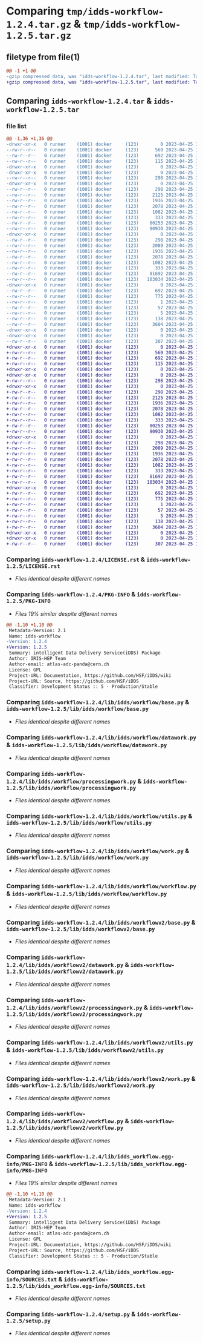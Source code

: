 # Comparing `tmp/idds-workflow-1.2.4.tar.gz` & `tmp/idds-workflow-1.2.5.tar.gz`

## filetype from file(1)

```diff
@@ -1 +1 @@
-gzip compressed data, was "idds-workflow-1.2.4.tar", last modified: Tue Apr 25 17:21:31 2023, max compression
+gzip compressed data, was "idds-workflow-1.2.5.tar", last modified: Tue Apr 25 19:18:00 2023, max compression
```

## Comparing `idds-workflow-1.2.4.tar` & `idds-workflow-1.2.5.tar`

### file list

```diff
@@ -1,36 +1,36 @@
-drwxr-xr-x   0 runner    (1001) docker     (123)        0 2023-04-25 17:21:31.570309 idds-workflow-1.2.4/
--rw-r--r--   0 runner    (1001) docker     (123)      569 2023-04-25 17:21:10.000000 idds-workflow-1.2.4/LICENSE.rst
--rw-r--r--   0 runner    (1001) docker     (123)      692 2023-04-25 17:21:31.570309 idds-workflow-1.2.4/PKG-INFO
--rw-r--r--   0 runner    (1001) docker     (123)      115 2023-04-25 17:21:10.000000 idds-workflow-1.2.4/README.md
-drwxr-xr-x   0 runner    (1001) docker     (123)        0 2023-04-25 17:21:31.566309 idds-workflow-1.2.4/lib/
-drwxr-xr-x   0 runner    (1001) docker     (123)        0 2023-04-25 17:21:31.570309 idds-workflow-1.2.4/lib/idds/
--rw-r--r--   0 runner    (1001) docker     (123)      298 2023-04-25 17:21:10.000000 idds-workflow-1.2.4/lib/idds/__init__.py
-drwxr-xr-x   0 runner    (1001) docker     (123)        0 2023-04-25 17:21:31.570309 idds-workflow-1.2.4/lib/idds/workflow/
--rw-r--r--   0 runner    (1001) docker     (123)      298 2023-04-25 17:21:10.000000 idds-workflow-1.2.4/lib/idds/workflow/__init__.py
--rw-r--r--   0 runner    (1001) docker     (123)     2125 2023-04-25 17:21:10.000000 idds-workflow-1.2.4/lib/idds/workflow/base.py
--rw-r--r--   0 runner    (1001) docker     (123)     1936 2023-04-25 17:21:10.000000 idds-workflow-1.2.4/lib/idds/workflow/datawork.py
--rw-r--r--   0 runner    (1001) docker     (123)     2078 2023-04-25 17:21:10.000000 idds-workflow-1.2.4/lib/idds/workflow/processingwork.py
--rw-r--r--   0 runner    (1001) docker     (123)     1082 2023-04-25 17:21:10.000000 idds-workflow-1.2.4/lib/idds/workflow/utils.py
--rw-r--r--   0 runner    (1001) docker     (123)      333 2023-04-25 17:21:25.000000 idds-workflow-1.2.4/lib/idds/workflow/version.py
--rw-r--r--   0 runner    (1001) docker     (123)    80253 2023-04-25 17:21:10.000000 idds-workflow-1.2.4/lib/idds/workflow/work.py
--rw-r--r--   0 runner    (1001) docker     (123)    90930 2023-04-25 17:21:10.000000 idds-workflow-1.2.4/lib/idds/workflow/workflow.py
-drwxr-xr-x   0 runner    (1001) docker     (123)        0 2023-04-25 17:21:31.570309 idds-workflow-1.2.4/lib/idds/workflowv2/
--rw-r--r--   0 runner    (1001) docker     (123)      298 2023-04-25 17:21:10.000000 idds-workflow-1.2.4/lib/idds/workflowv2/__init__.py
--rw-r--r--   0 runner    (1001) docker     (123)     2089 2023-04-25 17:21:10.000000 idds-workflow-1.2.4/lib/idds/workflowv2/base.py
--rw-r--r--   0 runner    (1001) docker     (123)     1936 2023-04-25 17:21:10.000000 idds-workflow-1.2.4/lib/idds/workflowv2/datawork.py
--rw-r--r--   0 runner    (1001) docker     (123)     2078 2023-04-25 17:21:10.000000 idds-workflow-1.2.4/lib/idds/workflowv2/processingwork.py
--rw-r--r--   0 runner    (1001) docker     (123)     1082 2023-04-25 17:21:10.000000 idds-workflow-1.2.4/lib/idds/workflowv2/utils.py
--rw-r--r--   0 runner    (1001) docker     (123)      333 2023-04-25 17:21:10.000000 idds-workflow-1.2.4/lib/idds/workflowv2/version.py
--rw-r--r--   0 runner    (1001) docker     (123)    81692 2023-04-25 17:21:10.000000 idds-workflow-1.2.4/lib/idds/workflowv2/work.py
--rw-r--r--   0 runner    (1001) docker     (123)   103034 2023-04-25 17:21:10.000000 idds-workflow-1.2.4/lib/idds/workflowv2/workflow.py
-drwxr-xr-x   0 runner    (1001) docker     (123)        0 2023-04-25 17:21:31.570309 idds-workflow-1.2.4/lib/idds_workflow.egg-info/
--rw-r--r--   0 runner    (1001) docker     (123)      692 2023-04-25 17:21:31.000000 idds-workflow-1.2.4/lib/idds_workflow.egg-info/PKG-INFO
--rw-r--r--   0 runner    (1001) docker     (123)      775 2023-04-25 17:21:31.000000 idds-workflow-1.2.4/lib/idds_workflow.egg-info/SOURCES.txt
--rw-r--r--   0 runner    (1001) docker     (123)        1 2023-04-25 17:21:31.000000 idds-workflow-1.2.4/lib/idds_workflow.egg-info/dependency_links.txt
--rw-r--r--   0 runner    (1001) docker     (123)       57 2023-04-25 17:21:31.000000 idds-workflow-1.2.4/lib/idds_workflow.egg-info/requires.txt
--rw-r--r--   0 runner    (1001) docker     (123)        5 2023-04-25 17:21:31.000000 idds-workflow-1.2.4/lib/idds_workflow.egg-info/top_level.txt
--rw-r--r--   0 runner    (1001) docker     (123)      138 2023-04-25 17:21:31.570309 idds-workflow-1.2.4/setup.cfg
--rw-r--r--   0 runner    (1001) docker     (123)     3604 2023-04-25 17:21:10.000000 idds-workflow-1.2.4/setup.py
-drwxr-xr-x   0 runner    (1001) docker     (123)        0 2023-04-25 17:21:31.566309 idds-workflow-1.2.4/tools/
-drwxr-xr-x   0 runner    (1001) docker     (123)        0 2023-04-25 17:21:31.570309 idds-workflow-1.2.4/tools/env/
--rw-r--r--   0 runner    (1001) docker     (123)      307 2023-04-25 17:21:25.000000 idds-workflow-1.2.4/tools/env/environment.yml
+drwxr-xr-x   0 runner    (1001) docker     (123)        0 2023-04-25 19:18:00.640350 idds-workflow-1.2.5/
+-rw-r--r--   0 runner    (1001) docker     (123)      569 2023-04-25 19:17:47.000000 idds-workflow-1.2.5/LICENSE.rst
+-rw-r--r--   0 runner    (1001) docker     (123)      692 2023-04-25 19:18:00.640350 idds-workflow-1.2.5/PKG-INFO
+-rw-r--r--   0 runner    (1001) docker     (123)      115 2023-04-25 19:17:47.000000 idds-workflow-1.2.5/README.md
+drwxr-xr-x   0 runner    (1001) docker     (123)        0 2023-04-25 19:18:00.636350 idds-workflow-1.2.5/lib/
+drwxr-xr-x   0 runner    (1001) docker     (123)        0 2023-04-25 19:18:00.640350 idds-workflow-1.2.5/lib/idds/
+-rw-r--r--   0 runner    (1001) docker     (123)      298 2023-04-25 19:17:47.000000 idds-workflow-1.2.5/lib/idds/__init__.py
+drwxr-xr-x   0 runner    (1001) docker     (123)        0 2023-04-25 19:18:00.640350 idds-workflow-1.2.5/lib/idds/workflow/
+-rw-r--r--   0 runner    (1001) docker     (123)      298 2023-04-25 19:17:47.000000 idds-workflow-1.2.5/lib/idds/workflow/__init__.py
+-rw-r--r--   0 runner    (1001) docker     (123)     2125 2023-04-25 19:17:47.000000 idds-workflow-1.2.5/lib/idds/workflow/base.py
+-rw-r--r--   0 runner    (1001) docker     (123)     1936 2023-04-25 19:17:47.000000 idds-workflow-1.2.5/lib/idds/workflow/datawork.py
+-rw-r--r--   0 runner    (1001) docker     (123)     2078 2023-04-25 19:17:47.000000 idds-workflow-1.2.5/lib/idds/workflow/processingwork.py
+-rw-r--r--   0 runner    (1001) docker     (123)     1082 2023-04-25 19:17:47.000000 idds-workflow-1.2.5/lib/idds/workflow/utils.py
+-rw-r--r--   0 runner    (1001) docker     (123)      333 2023-04-25 19:17:56.000000 idds-workflow-1.2.5/lib/idds/workflow/version.py
+-rw-r--r--   0 runner    (1001) docker     (123)    80253 2023-04-25 19:17:47.000000 idds-workflow-1.2.5/lib/idds/workflow/work.py
+-rw-r--r--   0 runner    (1001) docker     (123)    90930 2023-04-25 19:17:47.000000 idds-workflow-1.2.5/lib/idds/workflow/workflow.py
+drwxr-xr-x   0 runner    (1001) docker     (123)        0 2023-04-25 19:18:00.640350 idds-workflow-1.2.5/lib/idds/workflowv2/
+-rw-r--r--   0 runner    (1001) docker     (123)      298 2023-04-25 19:17:47.000000 idds-workflow-1.2.5/lib/idds/workflowv2/__init__.py
+-rw-r--r--   0 runner    (1001) docker     (123)     2089 2023-04-25 19:17:47.000000 idds-workflow-1.2.5/lib/idds/workflowv2/base.py
+-rw-r--r--   0 runner    (1001) docker     (123)     1936 2023-04-25 19:17:47.000000 idds-workflow-1.2.5/lib/idds/workflowv2/datawork.py
+-rw-r--r--   0 runner    (1001) docker     (123)     2078 2023-04-25 19:17:47.000000 idds-workflow-1.2.5/lib/idds/workflowv2/processingwork.py
+-rw-r--r--   0 runner    (1001) docker     (123)     1082 2023-04-25 19:17:47.000000 idds-workflow-1.2.5/lib/idds/workflowv2/utils.py
+-rw-r--r--   0 runner    (1001) docker     (123)      333 2023-04-25 19:17:47.000000 idds-workflow-1.2.5/lib/idds/workflowv2/version.py
+-rw-r--r--   0 runner    (1001) docker     (123)    81692 2023-04-25 19:17:47.000000 idds-workflow-1.2.5/lib/idds/workflowv2/work.py
+-rw-r--r--   0 runner    (1001) docker     (123)   103034 2023-04-25 19:17:47.000000 idds-workflow-1.2.5/lib/idds/workflowv2/workflow.py
+drwxr-xr-x   0 runner    (1001) docker     (123)        0 2023-04-25 19:18:00.640350 idds-workflow-1.2.5/lib/idds_workflow.egg-info/
+-rw-r--r--   0 runner    (1001) docker     (123)      692 2023-04-25 19:18:00.000000 idds-workflow-1.2.5/lib/idds_workflow.egg-info/PKG-INFO
+-rw-r--r--   0 runner    (1001) docker     (123)      775 2023-04-25 19:18:00.000000 idds-workflow-1.2.5/lib/idds_workflow.egg-info/SOURCES.txt
+-rw-r--r--   0 runner    (1001) docker     (123)        1 2023-04-25 19:18:00.000000 idds-workflow-1.2.5/lib/idds_workflow.egg-info/dependency_links.txt
+-rw-r--r--   0 runner    (1001) docker     (123)       57 2023-04-25 19:18:00.000000 idds-workflow-1.2.5/lib/idds_workflow.egg-info/requires.txt
+-rw-r--r--   0 runner    (1001) docker     (123)        5 2023-04-25 19:18:00.000000 idds-workflow-1.2.5/lib/idds_workflow.egg-info/top_level.txt
+-rw-r--r--   0 runner    (1001) docker     (123)      138 2023-04-25 19:18:00.640350 idds-workflow-1.2.5/setup.cfg
+-rw-r--r--   0 runner    (1001) docker     (123)     3604 2023-04-25 19:17:47.000000 idds-workflow-1.2.5/setup.py
+drwxr-xr-x   0 runner    (1001) docker     (123)        0 2023-04-25 19:18:00.636350 idds-workflow-1.2.5/tools/
+drwxr-xr-x   0 runner    (1001) docker     (123)        0 2023-04-25 19:18:00.640350 idds-workflow-1.2.5/tools/env/
+-rw-r--r--   0 runner    (1001) docker     (123)      307 2023-04-25 19:17:56.000000 idds-workflow-1.2.5/tools/env/environment.yml
```

### Comparing `idds-workflow-1.2.4/LICENSE.rst` & `idds-workflow-1.2.5/LICENSE.rst`

 * *Files identical despite different names*

### Comparing `idds-workflow-1.2.4/PKG-INFO` & `idds-workflow-1.2.5/PKG-INFO`

 * *Files 19% similar despite different names*

```diff
@@ -1,10 +1,10 @@
 Metadata-Version: 2.1
 Name: idds-workflow
-Version: 1.2.4
+Version: 1.2.5
 Summary: intelligent Data Delivery Service(iDDS) Package
 Author: IRIS-HEP Team
 Author-email: atlas-adc-panda@cern.ch
 License: GPL
 Project-URL: Documentation, https://github.com/HSF/iDDS/wiki
 Project-URL: Source, https://github.com/HSF/iDDS
 Classifier: Development Status :: 5 - Production/Stable
```

### Comparing `idds-workflow-1.2.4/lib/idds/workflow/base.py` & `idds-workflow-1.2.5/lib/idds/workflow/base.py`

 * *Files identical despite different names*

### Comparing `idds-workflow-1.2.4/lib/idds/workflow/datawork.py` & `idds-workflow-1.2.5/lib/idds/workflow/datawork.py`

 * *Files identical despite different names*

### Comparing `idds-workflow-1.2.4/lib/idds/workflow/processingwork.py` & `idds-workflow-1.2.5/lib/idds/workflow/processingwork.py`

 * *Files identical despite different names*

### Comparing `idds-workflow-1.2.4/lib/idds/workflow/utils.py` & `idds-workflow-1.2.5/lib/idds/workflow/utils.py`

 * *Files identical despite different names*

### Comparing `idds-workflow-1.2.4/lib/idds/workflow/work.py` & `idds-workflow-1.2.5/lib/idds/workflow/work.py`

 * *Files identical despite different names*

### Comparing `idds-workflow-1.2.4/lib/idds/workflow/workflow.py` & `idds-workflow-1.2.5/lib/idds/workflow/workflow.py`

 * *Files identical despite different names*

### Comparing `idds-workflow-1.2.4/lib/idds/workflowv2/base.py` & `idds-workflow-1.2.5/lib/idds/workflowv2/base.py`

 * *Files identical despite different names*

### Comparing `idds-workflow-1.2.4/lib/idds/workflowv2/datawork.py` & `idds-workflow-1.2.5/lib/idds/workflowv2/datawork.py`

 * *Files identical despite different names*

### Comparing `idds-workflow-1.2.4/lib/idds/workflowv2/processingwork.py` & `idds-workflow-1.2.5/lib/idds/workflowv2/processingwork.py`

 * *Files identical despite different names*

### Comparing `idds-workflow-1.2.4/lib/idds/workflowv2/utils.py` & `idds-workflow-1.2.5/lib/idds/workflowv2/utils.py`

 * *Files identical despite different names*

### Comparing `idds-workflow-1.2.4/lib/idds/workflowv2/work.py` & `idds-workflow-1.2.5/lib/idds/workflowv2/work.py`

 * *Files identical despite different names*

### Comparing `idds-workflow-1.2.4/lib/idds/workflowv2/workflow.py` & `idds-workflow-1.2.5/lib/idds/workflowv2/workflow.py`

 * *Files identical despite different names*

### Comparing `idds-workflow-1.2.4/lib/idds_workflow.egg-info/PKG-INFO` & `idds-workflow-1.2.5/lib/idds_workflow.egg-info/PKG-INFO`

 * *Files 19% similar despite different names*

```diff
@@ -1,10 +1,10 @@
 Metadata-Version: 2.1
 Name: idds-workflow
-Version: 1.2.4
+Version: 1.2.5
 Summary: intelligent Data Delivery Service(iDDS) Package
 Author: IRIS-HEP Team
 Author-email: atlas-adc-panda@cern.ch
 License: GPL
 Project-URL: Documentation, https://github.com/HSF/iDDS/wiki
 Project-URL: Source, https://github.com/HSF/iDDS
 Classifier: Development Status :: 5 - Production/Stable
```

### Comparing `idds-workflow-1.2.4/lib/idds_workflow.egg-info/SOURCES.txt` & `idds-workflow-1.2.5/lib/idds_workflow.egg-info/SOURCES.txt`

 * *Files identical despite different names*

### Comparing `idds-workflow-1.2.4/setup.py` & `idds-workflow-1.2.5/setup.py`

 * *Files identical despite different names*

